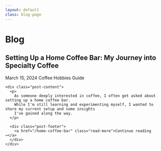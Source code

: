 ```yaml
---
layout: default
class: blog-page
---
```


# Blog

<div class="blog-posts">
  <article class="blog-post">
    <div class="post-header">
      <h2>Setting Up a Home Coffee Bar: My Journey into Specialty Coffee</h2>
      <div class="post-meta">
        <span class="post-date">March 15, 2024</span>
        <span class="post-tags">
          <span class="tag">Coffee</span>
          <span class="tag">Hobbies</span>
          <span class="tag">Guide</span>
        </span>
      </div>
    </div>
    
    <div class="post-content">
      <p>
        As someone deeply interested in coffee, I often get asked about setting up a home coffee bar. 
        While I'm still learning and experimenting myself, I wanted to share my current setup and some insights 
        I've gained along the way.
      </p>
      
      <div class="post-footer">
        <a href="/home-coffee-bar" class="read-more">Continue reading →</a>
      </div>
    </div>
  </article>
</div>
